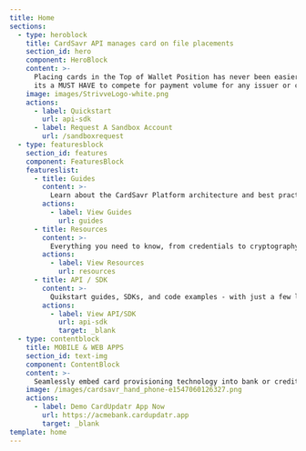 ```yaml
---
title: Home
sections:
  - type: heroblock
    title: CardSavr API manages card on file placements
    section_id: hero
    component: HeroBlock
    content: >-
      Placing cards in the Top of Wallet Position has never been easier. In fact,
      its a MUST HAVE to compete for payment volume for any issuer or co-brand card program.
    image: images/StrivveLogo-white.png
    actions:
      - label: Quickstart
        url: api-sdk
      - label: Request A Sandbox Account
        url: /sandboxrequest
  - type: featuresblock
    section_id: features
    component: FeaturesBlock
    featureslist:
      - title: Guides
        content: >-
          Learn about the CardSavr Platform architecture and best practices, and operational aspects.
        actions:
          - label: View Guides
            url: guides
      - title: Resources
        content: >-
          Everything you need to know, from credentials to cryptography, from data models to environments, and everything in between.
        actions:
          - label: View Resources
            url: resources
      - title: API / SDK
        content: >-
          Quikstart guides, SDKs, and code examples - with just a few lines of code you can implement card placement services. 
        actions:
          - label: View API/SDK
            url: api-sdk
            target: _blank
  - type: contentblock
    title: MOBILE & WEB APPS
    section_id: text-img
    component: ContentBlock
    content: >-
      Seamlessly embed card provisioning technology into bank or credit union apps to reclaim and increase transaction volume.
    image: /images/cardsavr_hand_phone-e1547060126327.png
    actions:
      - label: Demo CardUpdatr App Now
        url: https://acmebank.cardupdatr.app
        target: _blank
template: home
---
```

